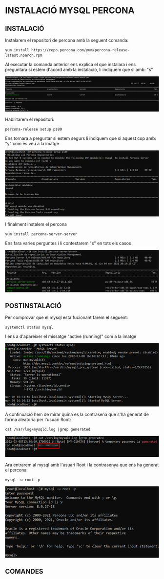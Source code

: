 # INSTALACIÓ MYSQL PERCONA

## INSTALACIÓ

Instalarem el repositori de percona amb la seguent comanda:

`yum install https://repo.percona.com/yum/percona-release-latest.noarch.rpm`

Al executar la comanda anterior ens explica el que instalara i ens preguntara si estem d'acord amb la instalacio, li indiquem que si amb: "s"

![ScreenShot](imgs/percona.png)

Habilitarem el repositori:

`percona-release setup ps80`

Ens tornara a pregurtar si estem segurs li indiquem que si aquest cop amb: "y" com es veu a la imatge

![ScreenShot](imgs/habilitar_repositori_percona.png)

I finalment instalem el percona

`yum install percona-server-server`

Ens fara varies perguntes i li contestarem "s" en tots els casos

![ScreenShot](imgs/instalar_percona.png)

## POSTINSTALACIÓ

Per comprovar que el mysql esta fucionant farem el seguent:

`systemctl status mysql`

I ens a d'apareixer el missatge "active (running)" com a la imatge

![ScreenShot](imgs/systemctl_mysql.png)

A continuació hem de mirar quina es la contraseña que s'ha generat de forma aleatoria per l'usuari Root:

`cat /var/log/mysqld.log |grep generated`

![ScreenShot](imgs/veure_contra.png)

Ara entrarem al mysql amb l'usuari Root i la contrasenya que ens ha generat el percona:

`mysql -u root -p`

![ScreenShot](imgs/login_root.png)


## COMANDES 